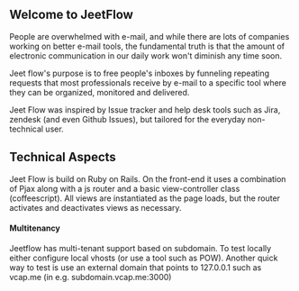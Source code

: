 ## Welcome to JeetFlow

People are overwhelmed with e-mail, and while there are lots of companies working on
better e-mail tools, the fundamental truth is that the amount of electronic communication
in our daily work won't diminish any time soon.

Jeet flow's purpose is to free people's inboxes by funneling repeating requests that
most professionals receive by e-mail to a specific tool where they can be organized,
monitored and delivered.

Jeet Flow was inspired by Issue tracker and help desk tools such as Jira, zendesk
(and even Github Issues), but tailored for the everyday non-technical user.

## Technical Aspects

Jeet Flow is build on Ruby on Rails. On the front-end it uses a combination of Pjax
along with a js router and a basic view-controller class (coffeescript). All views
are instantiated as the page loads, but the router activates and deactivates views
as necessary.

#### Multitenancy

Jeetflow has multi-tenant support based on subdomain. To test locally either configure
local vhosts (or use a tool such as POW). Another quick way to test is use an external
domain that points to 127.0.0.1 such as vcap.me (in e.g. subdomain.vcap.me:3000)


